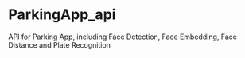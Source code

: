 # ParkingApp_api
API for Parking App, including Face Detection, Face Embedding, Face Distance and Plate Recognition
